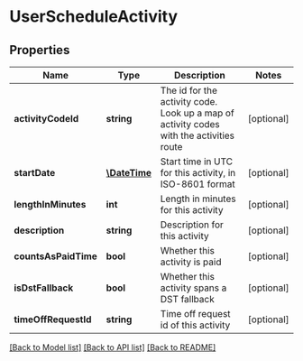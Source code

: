 # UserScheduleActivity

## Properties
Name | Type | Description | Notes
------------ | ------------- | ------------- | -------------
**activityCodeId** | **string** | The id for the activity code.  Look up a map of activity codes with the activities route | [optional] 
**startDate** | [**\DateTime**](\DateTime.md) | Start time in UTC for this activity, in ISO-8601 format | [optional] 
**lengthInMinutes** | **int** | Length in minutes for this activity | [optional] 
**description** | **string** | Description for this activity | [optional] 
**countsAsPaidTime** | **bool** | Whether this activity is paid | [optional] 
**isDstFallback** | **bool** | Whether this activity spans a DST fallback | [optional] 
**timeOffRequestId** | **string** | Time off request id of this activity | [optional] 

[[Back to Model list]](../README.md#documentation-for-models) [[Back to API list]](../README.md#documentation-for-api-endpoints) [[Back to README]](../README.md)


